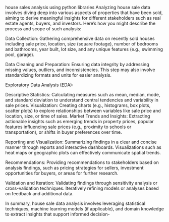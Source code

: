 house sales analysis using python libraries
Analyzing house sale data involves diving deep into various aspects of properties that have been sold, aiming to derive meaningful insights for different stakeholders such as real estate agents, buyers, and investors. Here’s how you might describe the process and scope of such analysis:

Data Collection: Gathering comprehensive data on recently sold houses including sale price, location, size (square footage), number of bedrooms and bathrooms, year built, lot size, and any unique features (e.g., swimming pool, garage).

Data Cleaning and Preparation: Ensuring data integrity by addressing missing values, outliers, and inconsistencies. This step may also involve standardizing formats and units for easier analysis.

Exploratory Data Analysis (EDA):

Descriptive Statistics: Calculating measures such as mean, median, mode, and standard deviation to understand central tendencies and variability in sale prices.
Visualization: Creating charts (e.g., histograms, box plots, scatter plots) to explore relationships between variables like sale price and location, size, or time of sales.
Market Trends and Insights: Extracting actionable insights such as emerging trends in property prices, popular features influencing sale prices (e.g., proximity to schools or transportation), or shifts in buyer preferences over time.

Reporting and Visualization: Summarizing findings in a clear and concise manner through reports and interactive dashboards. Visualizations such as heat maps or geographic plots can effectively communicate spatial trends.

Recommendations: Providing recommendations to stakeholders based on analysis findings, such as pricing strategies for sellers, investment opportunities for buyers, or areas for further research.

Validation and Iteration: Validating findings through sensitivity analysis or cross-validation techniques. Iteratively refining models or analyses based on feedback and additional data.

In summary, house sale data analysis involves leveraging statistical techniques, machine learning models (if applicable), and domain knowledge to extract insights that support informed decision-
